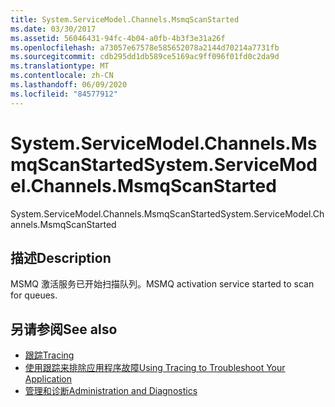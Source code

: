 ```yaml
---
title: System.ServiceModel.Channels.MsmqScanStarted
ms.date: 03/30/2017
ms.assetid: 56046431-94fc-4b04-a0fb-4b3f3e31a26f
ms.openlocfilehash: a73057e67578e585652078a2144d70214a7731fb
ms.sourcegitcommit: cdb295dd1db589ce5169ac9ff096f01fd0c2da9d
ms.translationtype: MT
ms.contentlocale: zh-CN
ms.lasthandoff: 06/09/2020
ms.locfileid: "84577912"
---
```

# <a name="systemservicemodelchannelsmsmqscanstarted"></a><span data-ttu-id="09af3-102">System.ServiceModel.Channels.MsmqScanStarted</span><span class="sxs-lookup"><span data-stu-id="09af3-102">System.ServiceModel.Channels.MsmqScanStarted</span></span>
<span data-ttu-id="09af3-103">System.ServiceModel.Channels.MsmqScanStarted</span><span class="sxs-lookup"><span data-stu-id="09af3-103">System.ServiceModel.Channels.MsmqScanStarted</span></span>  
  
## <a name="description"></a><span data-ttu-id="09af3-104">描述</span><span class="sxs-lookup"><span data-stu-id="09af3-104">Description</span></span>  
 <span data-ttu-id="09af3-105">MSMQ 激活服务已开始扫描队列。</span><span class="sxs-lookup"><span data-stu-id="09af3-105">MSMQ activation service started to scan for queues.</span></span>  
  
## <a name="see-also"></a><span data-ttu-id="09af3-106">另请参阅</span><span class="sxs-lookup"><span data-stu-id="09af3-106">See also</span></span>

- [<span data-ttu-id="09af3-107">跟踪</span><span class="sxs-lookup"><span data-stu-id="09af3-107">Tracing</span></span>](index.md)
- [<span data-ttu-id="09af3-108">使用跟踪来排除应用程序故障</span><span class="sxs-lookup"><span data-stu-id="09af3-108">Using Tracing to Troubleshoot Your Application</span></span>](using-tracing-to-troubleshoot-your-application.md)
- [<span data-ttu-id="09af3-109">管理和诊断</span><span class="sxs-lookup"><span data-stu-id="09af3-109">Administration and Diagnostics</span></span>](../index.md)

